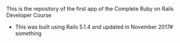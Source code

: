 This is the repository of the first app of the Complete Ruby on Rails Developer Course

- This was built using Rails 5.1.4 and updated in November 2017# something
